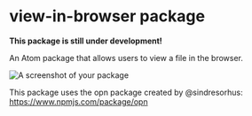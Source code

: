 # view-in-browser package

**This package is still under development!**

An Atom package that allows users to view a file in the browser.

![A screenshot of your package](https://f.cloud.github.com/assets/69169/2290250/c35d867a-a017-11e3-86be-cd7c5bf3ff9b.gif)

This package uses the opn package created by @sindresorhus:
https://www.npmjs.com/package/opn
